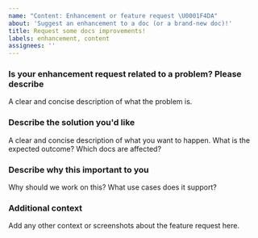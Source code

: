 ```yaml
---
name: "Content: Enhancement or feature request \U0001F4DA"
about: 'Suggest an enhancement to a doc (or a brand-new doc)!'
title: Request some docs improvements!
labels: enhancement, content
assignees: ''
---
```


<!--
Before opening a new issue, please search existing issues: https://github.com/newrelic/docs-website/issues.

DISCLAIMER: Not every feature request will be worked on, but hearing about what you want is important. Don't be afraid to add a feature request! -->

### Is your enhancement request related to a problem? Please describe

A clear and concise description of what the problem is.

### Describe the solution you'd like

A clear and concise description of what you want to happen. What is the expected outcome? Which docs are affected?

### Describe why this important to you

Why should we work on this? What use cases does it support?

### Additional context

Add any other context or screenshots about the feature request here.
